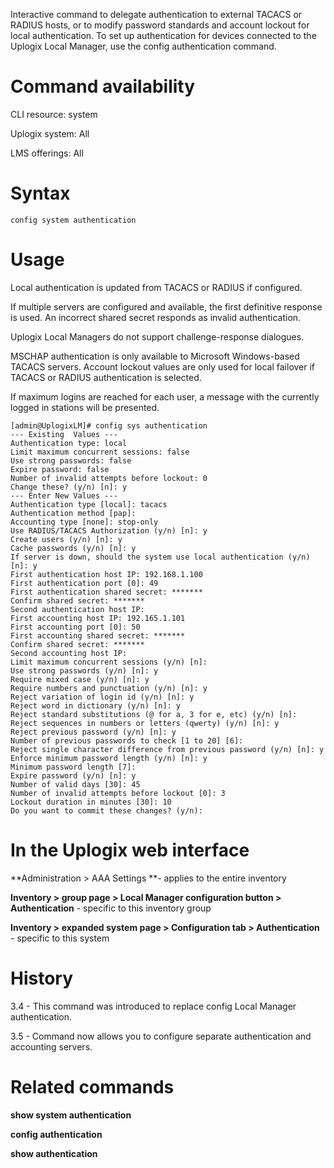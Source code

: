 <!-- 5.4 -->

Interactive command to delegate authentication to external TACACS or RADIUS hosts, or to modify password standards and account lockout for local authentication. To set up authentication for devices connected to the Uplogix Local Manager, use the config authentication command.

# Command availability 

CLI resource: system

Uplogix system: All

LMS offerings: All

# Syntax 

```
config system authentication
```

# Usage 

Local authentication is updated from TACACS or RADIUS if configured.

If multiple servers are configured and available, the first definitive response is used. An incorrect shared secret responds as invalid authentication.

Uplogix Local Managers do not support challenge-response dialogues.

MSCHAP authentication is only available to Microsoft Windows-based TACACS servers. Account lockout values are only used for local failover if TACACS or RADIUS authentication is selected.

If maximum logins are reached for each user, a message with the currently logged in stations will be presented.

```
[admin@UplogixLM]# config sys authentication
--- Existing  Values ---
Authentication type: local
Limit maximum concurrent sessions: false
Use strong passwords: false
Expire password: false
Number of invalid attempts before lockout: 0
Change these? (y/n) [n]: y
--- Enter New Values ---
Authentication type [local]: tacacs
Authentication method [pap]:
Accounting type [none]: stop-only
Use RADIUS/TACACS Authorization (y/n) [n]: y
Create users (y/n) [n]: y
Cache passwords (y/n) [n]: y
If server is down, should the system use local authentication (y/n) [n]: y
First authentication host IP: 192.168.1.100
First authentication port [0]: 49
First authentication shared secret: *******
Confirm shared secret: *******
Second authentication host IP:
First accounting host IP: 192.165.1.101
First accounting port [0]: 50
First accounting shared secret: *******
Confirm shared secret: *******
Second accounting host IP:
Limit maximum concurrent sessions (y/n) [n]:
Use strong passwords (y/n) [n]: y
Require mixed case (y/n) [n]: y
Require numbers and punctuation (y/n) [n]: y
Reject variation of login id (y/n) [n]: y
Reject word in dictionary (y/n) [n]: y
Reject standard substitutions (@ for a, 3 for e, etc) (y/n) [n]:
Reject sequences in numbers or letters (qwerty) (y/n) [n]: y
Reject previous password (y/n) [n]: y
Number of previous passwords to check [1 to 20] [6]:
Reject single character difference from previous password (y/n) [n]: y
Enforce minimum password length (y/n) [n]: y
Minimum password length [7]:
Expire password (y/n) [n]: y
Number of valid days [30]: 45
Number of invalid attempts before lockout [0]: 3
Lockout duration in minutes [30]: 10
Do you want to commit these changes? (y/n):

```

# In the Uplogix web interface

**Administration > AAA Settings **- applies to the entire inventory

**Inventory > group page > Local Manager configuration button > Authentication** - specific to this inventory group

**Inventory > expanded system page > Configuration tab > Authentication** - specific to this system

# History 

3.4 - This command was introduced to replace config Local Manager authentication.

3.5 - Command now allows you to configure separate authentication and accounting servers.

# Related commands 

**show system authentication**

**config authentication**

**show authentication**
 
